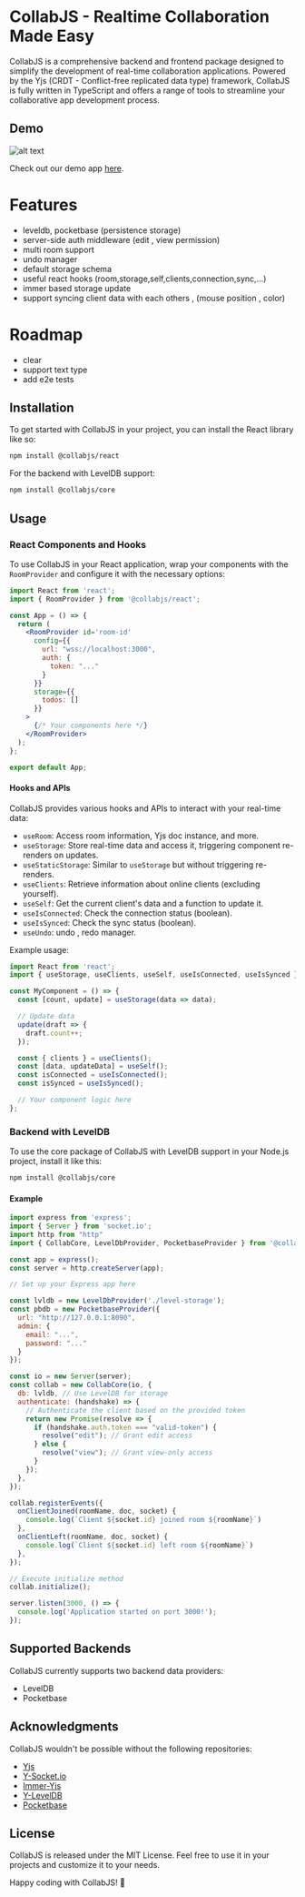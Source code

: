 # CollabJS - Realtime Collaboration Made Easy

CollabJS is a comprehensive backend and frontend package designed to simplify the development of real-time collaboration applications. Powered by the Yjs (CRDT - Conflict-free replicated data type) framework, CollabJS is fully written in TypeScript and offers a range of tools to streamline your collaborative app development process.

## Demo
![alt text](demo.png)

Check out our demo app [here](https://collabjs-demo.vercel.app/).
# Features
- leveldb, pocketbase (persistence storage)
- server-side auth middleware (edit , view permission)
- multi room support
- undo manager
- default storage schema
- useful react hooks (room,storage,self,clients,connection,sync,...)
- immer based storage update
- support syncing client data with each others , (mouse position , color)

# Roadmap
- clear
- support text type
- add e2e tests
## Installation

To get started with CollabJS in your project, you can install the React library like so:

```bash
npm install @collabjs/react
```

For the backend with LevelDB support:

```bash
npm install @collabjs/core
```

## Usage

### React Components and Hooks

To use CollabJS in your React application, wrap your components with the `RoomProvider` and configure it with the necessary options:

```jsx
import React from 'react';
import { RoomProvider } from '@collabjs/react';

const App = () => {
  return (
    <RoomProvider id='room-id'
      config={{
        url: "wss://localhost:3000",
        auth: {
          token: "..."
        }
      }}
      storage={{
        todos: []
      }}
    >
      {/* Your components here */}
    </RoomProvider>
  );
};

export default App;
```

#### Hooks and APIs

CollabJS provides various hooks and APIs to interact with your real-time data:

- `useRoom`: Access room information, Yjs doc instance, and more.
- `useStorage`: Store real-time data and access it, triggering component re-renders on updates.
- `useStaticStorage`: Similar to `useStorage` but without triggering re-renders.
- `useClients`: Retrieve information about online clients (excluding yourself).
- `useSelf`: Get the current client's data and a function to update it.
- `useIsConnected`: Check the connection status (boolean).
- `useIsSynced`: Check the sync status (boolean).
- `useUndo`: undo , redo manager.

Example usage:

```jsx
import React from 'react';
import { useStorage, useClients, useSelf, useIsConnected, useIsSynced } from '@collabjs/react';

const MyComponent = () => {
  const [count, update] = useStorage(data => data);

  // Update data
  update(draft => {
    draft.count++;
  });

  const { clients } = useClients();
  const [data, updateData] = useSelf();
  const isConnected = useIsConnected();
  const isSynced = useIsSynced();

  // Your component logic here
};
```

### Backend with LevelDB

To use the core package of CollabJS with LevelDB support in your Node.js project, install it like this:

```bash
npm install @collabjs/core
```

#### Example

```javascript
import express from 'express';
import { Server } from 'socket.io';
import http from "http"
import { CollabCore, LevelDbProvider, PocketbaseProvider } from '@collabjs/core';

const app = express();
const server = http.createServer(app);

// Set up your Express app here

const lvldb = new LevelDbProvider('./level-storage');
const pbdb = new PocketbaseProvider({
  url: "http://127.0.0.1:8090",
  admin: {
    email: "...",
    password: "..."
  }
});

const io = new Server(server);
const collab = new CollabCore(io, {
  db: lvldb, // Use LevelDB for storage
  authenticate: (handshake) => {
    // Authenticate the client based on the provided token
    return new Promise(resolve => {
      if (handshake.auth.token === "valid-token") {
        resolve("edit"); // Grant edit access
      } else {
        resolve("view"); // Grant view-only access
      }
    });
  },
});

collab.registerEvents({
  onClientJoined(roomName, doc, socket) {
    console.log(`Client ${socket.id} joined room ${roomName}`)
  },
  onClientLeft(roomName, doc, socket) {
    console.log(`Client ${socket.id} left room ${roomName}`)
  },
});

// Execute initialize method
collab.initialize();

server.listen(3000, () => {
  console.log('Application started on port 3000!');
});
```

## Supported Backends

CollabJS currently supports two backend data providers:

- LevelDB
- Pocketbase

## Acknowledgments

CollabJS wouldn't be possible without the following repositories:

- [Yjs](https://github.com/yjs/yjs)
- [Y-Socket.io](https://github.com/ivan-topp/y-socket.io)
- [Immer-Yjs](https://github.com/sep2/immer-yjs)
- [Y-LevelDB](https://github.com/yjs/y-leveldb)
- [Pocketbase](https://github.com/pocketbase/pocketbase)

## License

CollabJS is released under the MIT License. Feel free to use it in your projects and customize it to your needs.

Happy coding with CollabJS! 🚀